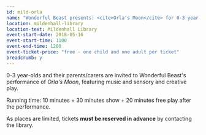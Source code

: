```yaml
---
id: mild-orla
name: "Wonderful Beast presents: <cite>Orla's Moon</cite> for 0-3 year-olds - morning performance"
location: mildenhall-library
location-text: Mildenhall Library
event-start-date: 2018-05-16
event-start-time: 1100
event-end-time: 1200
event-ticket-price: "free - one child and one adult per ticket"
breadcrumb: y
---
```


0-3 year-olds and their parents/carers are invited to Wonderful Beast's performance of <cite>Orla's Moon</cite>, featuring music and sensory and creative play.

Running time: 10 minutes + 30 minutes show + 20 minutes free play after the performance.

As places are limited, tickets **must be reserved in advance** by contacting the library.
